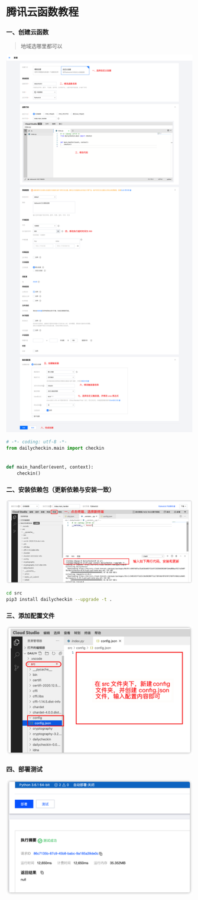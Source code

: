 # 腾讯云函数教程

### 一、创建云函数

> 地域选哪里都可以

![创建云函数](img/scf_create.png)

```python
# -*- coding: utf-8 -*-
from dailycheckin.main import checkin


def main_handler(event, context):
    checkin()
```

### 二、安装依赖包（更新依赖与安装一致）

![安装依赖包](img/scf_install.png)

```bash
cd src
pip3 install dailycheckin --upgrade -t .
```

### 三、添加配置文件

![添加配置文件](img/scf_config.png)

### 四、部署测试

![部署测试](img/scf_test.png)
